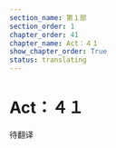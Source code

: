 ```yaml
---
section_name: 第１部
section_order: 1
chapter_order: 41
chapter_name: Act：４１
show_chapter_order: True
status: translating
---
```


# Act：４１
待翻译
